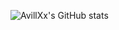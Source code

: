 ![AvillXx's GitHub stats](https://github-readme-stats.vercel.app/api?username=AvillXx&show_icons=true&theme=radical)
